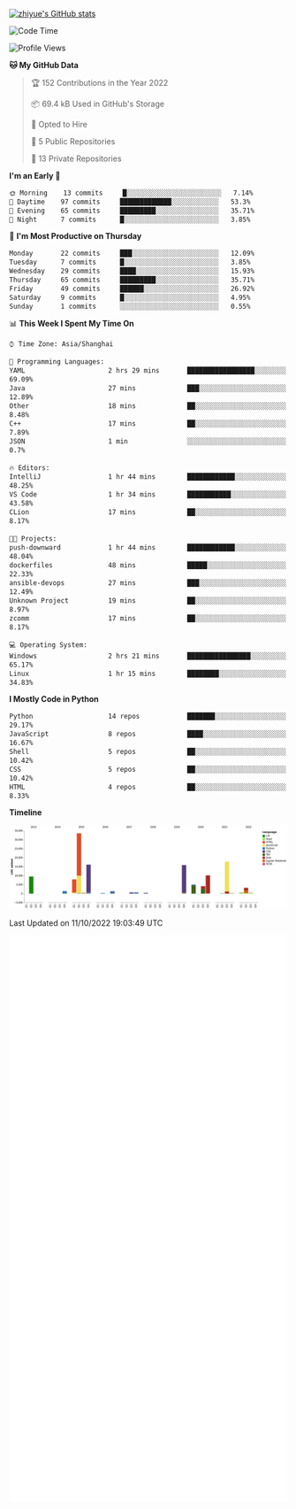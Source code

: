 
[![zhiyue's GitHub stats](https://github-readme-stats.vercel.app/api?username=zhiyue)](https://github.com/anuraghazra/github-readme-stats&&show_icons=true)

<!--START_SECTION:waka-->
![Code Time](http://img.shields.io/badge/Code%20Time-692%20hrs%2012%20mins-blue)

![Profile Views](http://img.shields.io/badge/Profile%20Views-1-blue)

**🐱 My GitHub Data** 

> 🏆 152 Contributions in the Year 2022
 > 
> 📦 69.4 kB Used in GitHub's Storage 
 > 
> 💼 Opted to Hire
 > 
> 📜 5 Public Repositories 
 > 
> 🔑 13 Private Repositories  
 > 
**I'm an Early 🐤** 

```text
🌞 Morning    13 commits     █░░░░░░░░░░░░░░░░░░░░░░░░   7.14% 
🌆 Daytime    97 commits     █████████████░░░░░░░░░░░░   53.3% 
🌃 Evening    65 commits     █████████░░░░░░░░░░░░░░░░   35.71% 
🌙 Night      7 commits      █░░░░░░░░░░░░░░░░░░░░░░░░   3.85%

```
📅 **I'm Most Productive on Thursday** 

```text
Monday       22 commits     ███░░░░░░░░░░░░░░░░░░░░░░   12.09% 
Tuesday      7 commits      █░░░░░░░░░░░░░░░░░░░░░░░░   3.85% 
Wednesday    29 commits     ████░░░░░░░░░░░░░░░░░░░░░   15.93% 
Thursday     65 commits     █████████░░░░░░░░░░░░░░░░   35.71% 
Friday       49 commits     ██████░░░░░░░░░░░░░░░░░░░   26.92% 
Saturday     9 commits      █░░░░░░░░░░░░░░░░░░░░░░░░   4.95% 
Sunday       1 commits      ░░░░░░░░░░░░░░░░░░░░░░░░░   0.55%

```


📊 **This Week I Spent My Time On** 

```text
⌚︎ Time Zone: Asia/Shanghai

💬 Programming Languages: 
YAML                     2 hrs 29 mins       █████████████████░░░░░░░░   69.09% 
Java                     27 mins             ███░░░░░░░░░░░░░░░░░░░░░░   12.89% 
Other                    18 mins             ██░░░░░░░░░░░░░░░░░░░░░░░   8.48% 
C++                      17 mins             ██░░░░░░░░░░░░░░░░░░░░░░░   7.89% 
JSON                     1 min               ░░░░░░░░░░░░░░░░░░░░░░░░░   0.7%

🔥 Editors: 
IntelliJ                 1 hr 44 mins        ████████████░░░░░░░░░░░░░   48.25% 
VS Code                  1 hr 34 mins        ███████████░░░░░░░░░░░░░░   43.58% 
CLion                    17 mins             ██░░░░░░░░░░░░░░░░░░░░░░░   8.17%

🐱‍💻 Projects: 
push-downward            1 hr 44 mins        ████████████░░░░░░░░░░░░░   48.04% 
dockerfiles              48 mins             █████░░░░░░░░░░░░░░░░░░░░   22.33% 
ansible-devops           27 mins             ███░░░░░░░░░░░░░░░░░░░░░░   12.49% 
Unknown Project          19 mins             ██░░░░░░░░░░░░░░░░░░░░░░░   8.97% 
zcomm                    17 mins             ██░░░░░░░░░░░░░░░░░░░░░░░   8.17%

💻 Operating System: 
Windows                  2 hrs 21 mins       ████████████████░░░░░░░░░   65.17% 
Linux                    1 hr 15 mins        ████████░░░░░░░░░░░░░░░░░   34.83%

```

**I Mostly Code in Python** 

```text
Python                   14 repos            ███████░░░░░░░░░░░░░░░░░░   29.17% 
JavaScript               8 repos             ████░░░░░░░░░░░░░░░░░░░░░   16.67% 
Shell                    5 repos             ██░░░░░░░░░░░░░░░░░░░░░░░   10.42% 
CSS                      5 repos             ██░░░░░░░░░░░░░░░░░░░░░░░   10.42% 
HTML                     4 repos             ██░░░░░░░░░░░░░░░░░░░░░░░   8.33%

```


**Timeline**

![Chart not found](https://raw.githubusercontent.com/zhiyue/zhiyue/main/charts/bar_graph.png) 


 Last Updated on 11/10/2022 19:03:49 UTC
<!--END_SECTION:waka-->

<!-- [![Top Langs](https://github-readme-stats.vercel.app/api/top-langs/?username=zhiyue)](https://github.com/anuraghazra/github-readme-stats) -->

![](./github-metrics.svg)

